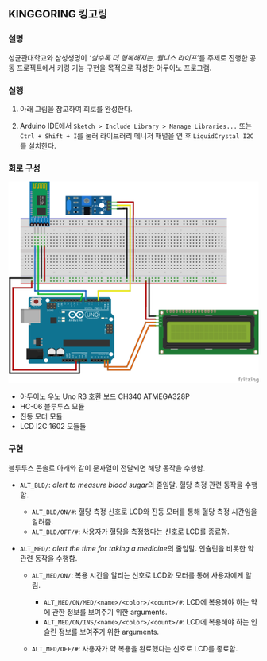 ## KINGGORING 킹고링

### 설명

성균관대학교와 삼성생명이 <i>‘살수록 더 행복해지는, 웰니스 라이프’</i>를 주제로 진행한 공동 프로젝트에서 키링 기능 구현을 목적으로 작성한 아두이노 프로그램.

### 실행

1. 아래 그림을 참고하여 회로를 완성한다.

2. Arduino IDE에서 `Sketch > Include Library > Manage Libraries...` 또는 `Ctrl + Shift + I`를 눌러 라이브러리 메니저 패널을 연 후 `LiquidCrystal I2C`를 설치한다.

### 회로 구성

<img src="./public/design.png"/>

- 아두이노 우노 Uno R3 호환 보드 CH340 ATMEGA328P
- HC-06 블루투스 모듈
- 진동 모터 모듈
- LCD I2C 1602 모듈듈

### 구현

블루투스 콘솔로 아래와 같이 문자열이 전달되면 해당 동작을 수행함.

- `ALT_BLD/`: <i>alert to measure blood sugar</i>의 줄임말. 혈당 측정 관련 동작을 수행함.

  - `ALT_BLD/ON/#`: 혈당 측정 신호로 LCD와 진동 모터를 통해 혈당 측정 시간임을 알려줌.
  - `ALT_BLD/OFF/#`: 사용자가 혈당을 측정했다는 신호로 LCD를 종료함.

- `ALT_MED/`: <i>alert the time for taking a medicine</i>의 줄임말. 인슐린을 비롯한 약 관련 동작을 수행함.

  - `ALT_MED/ON/`: 복용 시간을 알리는 신호로 LCD와 모터를 통해 사용자에게 알림.

    - `ALT_MED/ON/MED/<name>/<color>/<count>/#`: LCD에 복용해야 하는 약에 관한 정보를 보여주기 위한 arguments.
    - `ALT_MED/ON/INS/<name>/<color>/<count>/#`: LCD에 복용해야 하는 인슐린 정보를 보여주기 위한 arguments.

  - `ALT_MED/OFF/#`: 사용자가 약 복용을 완료했다는 신호로 LCD를 종료함.
